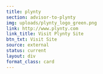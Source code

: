 ```yaml
---
title: plynty
section: advisor-to-plynty
img: uploads/plynty_logo_green.png
link: http://www.plynty.com
link_title: Visit Plynty Site
btn_txt: Visit Site
source: external
status: current
layout: div
format_class: card
---
```


